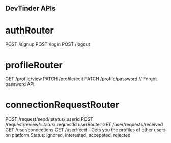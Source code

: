 ## DevTinder APIs

#  authRouter
  
POST /signup
POST /login
POST /logout

#  profileRouter

GET /profile/view
PATCH /profile/edit
PATCH /profile/password // Forgot password API

#  connectionRequestRouter

POST /request/send/:status/:userId
POST /request/review/:status/:requestId
userRouter
GET /user/requests/received
GET /user/connections
GET /user/feed - Gets you the profiles of other users on platform
Status: ignored, interested, accepeted, rejected